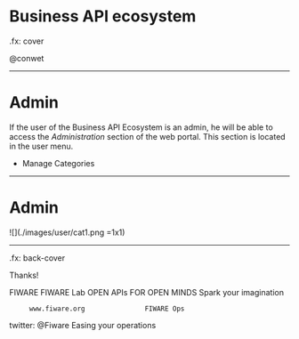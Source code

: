 # Business API ecosystem

.fx: cover

@conwet

---
# Admin

If the user of the Business API Ecosystem is an admin, he will be able to access
the *Administration* section of the web portal. This section is located in the user menu.

* Manage Categories

---
# Admin

![](./images/user/cat1.png =1x1)



---

.fx: back-cover

Thanks!

FIWARE                                FIWARE Lab
OPEN APIs FOR OPEN MINDS              Spark your imagination

         www.fiware.org               FIWARE Ops
twitter: @Fiware                      Easing your operations
